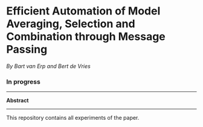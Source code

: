 # Efficient Automation of Model Averaging, Selection and Combination through Message Passing
*By Bart van Erp and Bert de Vries*
### In progress
---
**Abstract**



---
This repository contains all experiments of the paper.
